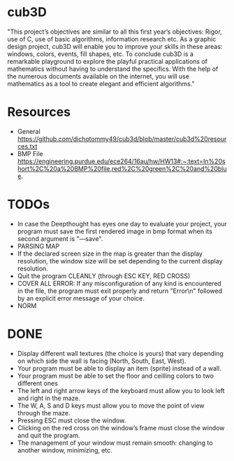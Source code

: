# cub3D
"This project’s objectives are similar to all this first year’s objectives: Rigor, use of C, use of basic algorithms, information research etc. As a graphic design project, cub3D will enable you to improve your skills in these areas: windows, colors, events, fill shapes, etc. To conclude cub3D is a remarkable playground to explore the playful practical applications of mathematics without having to understand the specifics. With the help of the numerous documents available on the internet, you will use mathematics as a tool to create elegant and efficient algorithms."

# Resources
- General
    https://github.com/dichotommy49/cub3d/blob/master/cub3d%20resources.txt
- BMP File
    https://engineering.purdue.edu/ece264/16au/hw/HW13#:~:text=In%20short%2C%20a%20BMP%20file,red%2C%20green%2C%20and%20blue.


# TODOs
- In case the Deepthought has eyes one day to evaluate your project, your program must save the first rendered image in bmp format when its second argument is "––save".
- PARSING MAP
- If the declared screen size in the map is greater than the display resolution, the window size will be set depending to the current display resolution.
- Quit the program CLEANLY (through ESC KEY, RED CROSS)
- COVER ALL ERROR: If any misconfiguration of any kind is encountered in the file, the program must exit properly and return "Error\n" followed by an explicit error message of your choice.
- NORM

# DONE
- Display different wall textures (the choice is yours) that vary depending on which side the wall is facing (North, South, East, West).
- Your program must be able to display an item (sprite) instead of a wall.
- Your program must be able to set the floor and ceilling colors to two different ones
- The left and right arrow keys of the keyboard must allow you to look left and right in the maze.
- The W, A, S and D keys must allow you to move the point of view through the maze.
- Pressing ESC must close the window.
- Clicking on the red cross on the window’s frame must close the window and quit the program.
- The management of your window must remain smooth: changing to another window, minimizing, etc.